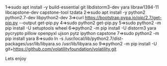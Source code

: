 1=>sudo apt install -y build-essential git libdistorm3-dev yara libraw1394-11 libcapstone-dev capstone-tool tzdata
2=>sudo apt install -y python2 python2.7-dev libpython2-dev
3=>curl https://bootstrap.pypa.io/pip/2.7/get-pip.py --output get-pip.py
4=>sudo python2 get-pip.py
5=>sudo python2 -m pip install -U setuptools wheel
6=>python2 -m pip install -U distorm3 yara pycrypto pillow openpyxl ujson pytz ipython capstone
7=>sudo python2 -m pip install yara
8=>sudo ln -s /usr/local/lib/python2.7/dist-packages/usr/lib/libyara.so /usr/lib/libyara.so
9=>python2 -m pip install -U git+https://github.com/volatilityfoundation/volatility.git

Lets enjoy
